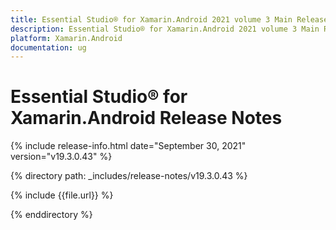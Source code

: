 ```yaml
---
title: Essential Studio® for Xamarin.Android 2021 volume 3 Main Release Notes  
description: Essential Studio® for Xamarin.Android 2021 volume 3 Main Release Notes  
platform: Xamarin.Android
documentation: ug
---
```


# Essential Studio® for Xamarin.Android  Release Notes  

{% include release-info.html date="September 30, 2021"  version="v19.3.0.43" %} 


{% directory path: _includes/release-notes/v19.3.0.43 %}

{% include {{file.url}} %}

{% enddirectory %}